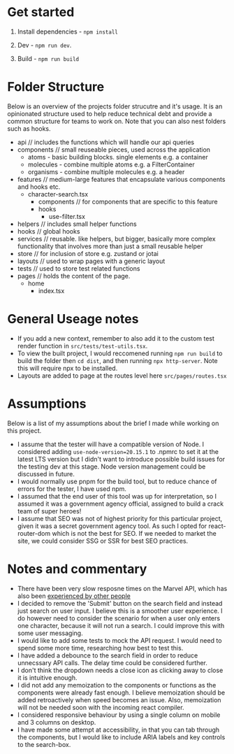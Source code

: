 # Get started

1. Install dependencies - `npm install`

2. Dev - `npm run dev`.

3. Build - `npm run build`

# Folder Structure

Below is an overview of the projects folder strucutre and it's usage. It is an opinionated structure used to help reduce technical debt and provide a common structure for teams to work on. Note that you can also nest folders such as hooks.

- api // includes the functions which will handle our api queries
- components // small reuseable pieces, used across the application
  - atoms - basic building blocks. single elements e.g. a container
  - molecules - combine multiple atoms e.g. a FilterContainer
  - organisms - combine multiple molecules e.g. a header
- features // medium-large features that encapsulate various components and hooks etc.
  - character-search.tsx
    - components // for components that are specific to this feature
    - hooks
      - use-filter.tsx
- helpers // includes small helper functions
- hooks // global hooks
- services // reusable. like helpers, but bigger, basically more complex functionality that involves more than just a small reusable helper
- store // for inclusion of store e.g. zustand or jotai
- layouts // used to wrap pages with a generic layout
- tests // used to store test related functions
- pages // holds the content of the page.
  - home
    - index.tsx

# General Useage notes

- If you add a new context, remember to also add it to the custom test render function in `src/tests/test-utils.tsx`.
- To view the built project, I would reccomened running `npm run build` to build the folder then `cd dist`, and then running `npx http-server`. Note this will require npx to be installed.
- Layouts are added to page at the routes level here `src/pages/routes.tsx`

# Assumptions

Below is a list of my assumptions about the brief I made while working on this project.

- I assume that the tester will have a compatible version of Node. I considered adding `use-node-version=20.15.1` to .npmrc to set it at the latest LTS version but I didn't want to introduce possible build issues for the testing dev at this stage. Node version management could be discussed in future.
- I would normally use pnpm for the build tool, but to reduce chance of errors for the tester, I have used npm.
- I assumed that the end user of this tool was up for interpretation, so I assumed it was a government agency official, assigned to build a crack team of super heroes!
- I assume that SEO was not of highest priority for this particular project, given it was a secret government agency tool. As such I opted for react-router-dom which is not the best for SEO. If we needed to market the site, we could consider SSG or SSR for best SEO practices.

# Notes and commentary

- There have been very slow resposne times on the Marvel API, which has also been [experienced by other people](https://www.reddit.com/r/MarvelUnlimited/comments/1eb5ey4/has_anyone_else_noticed_extremely_slow_response/)
- I decided to remove the 'Submit' button on the search field and instead just search on user input. I believe this is a smoother user experience. I do however need to consider the scenario for when a user only enters one character, because it will not run a search. I could improve this with some user messaging.
- I would like to add some tests to mock the API request. I would need to spend some more time, researching how best to test this.
- I have added a debounce to the search field in order to reduce unnecssary API calls. The delay time could be considered further.
- I don't think the dropdown needs a close icon as clicking away to close it is intuitive enough.
- I did not add any memoization to the components or functions as the components were already fast enough. I believe memoization should be added retroactively when speed becomes an issue. Also, memoization will not be needed soon with the incoming react compiler.
- I considered responsive behaviour by using a single column on mobile and 3 columns on desktop.
- I have made some attempt at accessibility, in that you can tab through the components, but I would like to include ARIA labels and key controls to the search-box.
